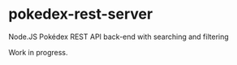 # pokedex-rest-server
Node.JS Pokédex REST API back-end with searching and filtering

Work in progress.
